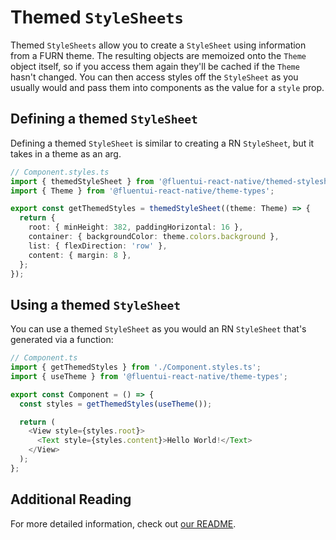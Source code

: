 # Themed `StyleSheets`

Themed `StyleSheets` allow you to create a `StyleSheet` using information from a FURN theme. The resulting objects are memoized onto the `Theme` object itself, so if you access them again they'll be cached if the `Theme` hasn't changed. You can then access styles off the `StyleSheet` as you usually would and pass them into components as the value for a `style` prop.

## Defining a themed `StyleSheet`

Defining a themed `StyleSheet` is similar to creating a RN `StyleSheet`, but it takes in a theme as an arg.

```ts
// Component.styles.ts
import { themedStyleSheet } from '@fluentui-react-native/themed-stylesheet';
import { Theme } from '@fluentui-react-native/theme-types';

export const getThemedStyles = themedStyleSheet((theme: Theme) => {
  return {
    root: { minHeight: 382, paddingHorizontal: 16 },
    container: { backgroundColor: theme.colors.background },
    list: { flexDirection: 'row' },
    content: { margin: 8 },
  };
});
```

## Using a themed `StyleSheet`

You can use a themed `StyleSheet` as you would an RN `StyleSheet` that's generated via a function:

```ts
// Component.ts
import { getThemedStyles } from './Component.styles.ts';
import { useTheme } from '@fluentui-react-native/theme-types';

export const Component = () => {
  const styles = getThemedStyles(useTheme());

  return (
    <View style={styles.root}>
      <Text style={styles.content}>Hello World!</Text>
    </View>
  );
};
```

## Additional Reading

For more detailed information, check out [our README](https://github.com/microsoft/fluentui-react-native/blob/master\packages\framework\themed-stylesheet\README.md).
